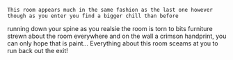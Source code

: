 	This room appears much in the same fashion as the last one however though as you enter you find a bigger chill than before
running down your spine as you  realsie the room is torn to bits furniture strewn about the room everywhere and on the wall a crimson handprint, you can only hope that is paint... Everything about this room sceams at you to run back out the exit!